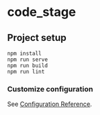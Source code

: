 # code_stage

## Project setup
```
npm install
npm run serve
npm run build
npm run lint
```

### Customize configuration
See [Configuration Reference](https://cli.vuejs.org/config/).
